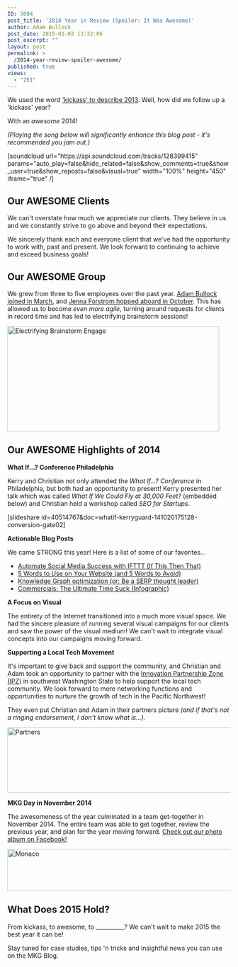 ```yaml
---
ID: 5004
post_title: '2014 Year in Review (Spoiler: It Was Awesome)'
author: Adam Bullock
post_date: 2015-01-02 13:32:06
post_excerpt: ""
layout: post
permalink: >
  /2014-year-review-spoiler-awesome/
published: true
views:
  - "251"
---
```

<p>We used the word <a href="http://mkgmediagroup.com/2013-in-review-for-mkg-media-group" target="_blank">'kickass' to describe 2013</a>. Well, how did we follow up a 'kickass' year?</p>

<p>With an <i>awesome</i> 2014!</p>

<p><em>(Playing the song below will significantly enhance this blog post - it's recommended you jam out.)</em></p>

<p>[soundcloud url="https://api.soundcloud.com/tracks/128399415" params="auto_play=false&hide_related=false&show_comments=true&show_user=true&show_reposts=false&visual=true" width="100%" height="450" iframe="true" /]</p>

<!--more-->

<h2>Our AWESOME Clients</h2>

<p>We can't overstate how much we appreciate our clients. They believe in us and we constantly strive to go above and beyond their expectations.</p>

<p>We sincerely thank each and everyone client that we've had the opportunity to work with, past and present. We look forward to continuing to achieve and exceed business goals!</p>

<h2>Our AWESOME Group</h2>

<p>We grew from three to five employees over the past year. <a href="http://mkgmediagroup.com/rockstar-content-marketing-strategist-acquired" target="_blank">Adam Bullock joined in March</a>, and <a href="http://mkgmediagroup.com/welcome-to-mkg-jenna-forstrom-link-builder-extraordinaire" target="_blank">Jenna Forstrom hopped aboard in October</a>. This has allowed us to become <em>even more agile</em>, turning around requests for clients in record time and has led to electrifying brainstorm sessions!</p>

<p><img src="http://mkgmediagroup.com/wp-content/uploads/2014/12/lightning.gif" alt="Electrifying Brainstorm Engage" width="478" height="238" class="alignnone size-full wp-image-5011" /></a></p>

<h2>Our AWESOME Highlights of 2014</h2>

<p><strong>What If...? Conference Philadelphia</strong></p>

<p>Kerry and Christian not only attended the <em>What If...? Conference</em> in Philadelphia, but both had an opportunity to present! Kerry presented her talk which was called <em>What If We Could Fly at 30,000 Feet?</em> (embedded below) and Christian held a workshop called <em>SEO for Startups</em>.

<p>[slideshare id=40514767&doc=whatif-kerryguard-141020175128-conversion-gate02]</p>

<p><strong>Actionable Blog Posts</strong></p>

<p>We came STRONG this year! Here is a list of some of our favorites...</p>
<ul>
<li><a href="http://mkgmediagroup.com/automate-social-media-success-with-ifttt-if-this-then-that" target="_blank">Automate Social Media Success with IFTTT (If This Then That)</a></li>
<li><a href="http://mkgmediagroup.com/5-words-use-website-5-words-avoid" target="_blank">5 Words to Use on Your Website (and 5 Words to Avoid)</a></li>
<li><a href="http://mkgmediagroup.com/knowledge-graph-optimization-serp-thought-leader" target="_blank">Knowledge Graph optimization (or: Be a SERP thought leader)</a></li>
<li><a href="http://mkgmediagroup.com/commercials-the-ultimate-time-suck-infographic" target="_blank">Commercials: The Ultimate Time Suck (Infographic)</a></li>
</ul>
</p>

<p><strong>A Focus on Visual</strong></p>

<p>The entirety of the Internet transitioned into a much more visual space. We had the sincere pleasure of running several visual campaigns for our clients and saw the power of the visual medium! We can't wait to integrate visual concepts into our campaigns moving forward.</p>

<p><strong>Supporting a Local Tech Movement</strong></p>

<p>It's important to give back and support the community, and Christian and Adam took an opportunity to partner with the <a href="http://www.ipzgetin.com/" target="_blank">Innovation Partnership Zone (IPZ)</a> in southwest Washington State to help support the local tech community. We look forward to more networking functions and opportunities to nurture the growth of tech in the Pacific Northwest!</p>

<p>They even put Christian and Adam in their partners picture <em>(and if that's not a ringing endorsement, I don't know what is...).</em></p>

<p><img src="http://mkgmediagroup.com/wp-content/uploads/2015/01/Partners.png" alt="Partners" width="929" height="148" class="alignnone size-full wp-image-5039" /></p>

<p><strong>MKG Day in November 2014</strong></p>

<p>The awesomeness of the year culminated in a team get-together in November 2014. The entire team was able to get together, review the previous year, and plan for the year moving forward. <a href="https://www.facebook.com/media/set/?set=a.752467351493588.1073741830.200444246695904&type=3" target="_blank">Check out our photo album on Facebook!</a>

<p><a href="https://www.facebook.com/media/set/?set=a.752467351493588.1073741830.200444246695904&type=3" target="_blank"><img src="http://mkgmediagroup.com/wp-content/uploads/2015/01/Monaco.png" alt="Monaco" width="727" height="95" class="alignnone size-full wp-image-5043" /></a></p>

<h2>What Does 2015 Hold?</h2>

<p>From kickass, to awesome, to __________? We can't wait to make 2015 the best year it can be!</p>

<p>Stay tuned for case studies, tips 'n tricks and insightful news you can use on the MKG Blog.</p>